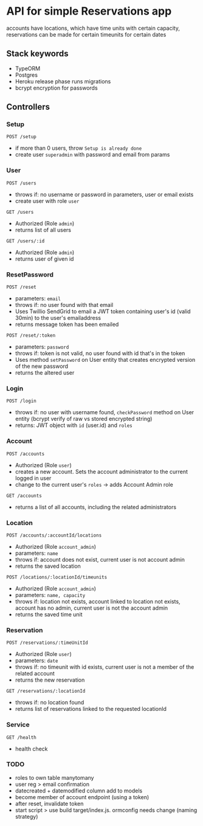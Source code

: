 # API for simple Reservations app
accounts have locations, which have time units with certain capacity, reservations can be made for certain timeunits for certain dates

## Stack keywords
- TypeORM
- Postgres
- Heroku release phase runs migrations
- bcrypt encryption for passwords


## Controllers

### Setup
`POST /setup` 
- if more than 0 users, throw `Setup is already done`
- create user `superadmin` with password and email from params

### User
`POST /users` 
- throws if: no username or password in parameters, user or email exists
- create user with role `user`

`GET /users`
- Authorized (Role `admin`)
- returns list of all users

`GET /users/:id`
- Authorized (Role `admin`)
- returns user of given id

### ResetPassword
`POST /reset`
- parameters: `email`
- throws if: no user found with that email
- Uses Twillio SendGrid to email a JWT token containing user's id (valid 30min) to the user's emailaddress
- returns message token has been emailed

`POST /reset/:token`
- parameters: `password`
- throws if: token is not valid, no user found with id that's in the token
- Uses method `setPassword` on User entity that creates encrypted version of the new password
- returns the altered user 

### Login
`POST /login`
- throws if: no user with username found, `checkPassword` method on User entity (bcrypt verify of raw vs stored encrypted string)
- returns: JWT object with `id` (user.id) and `roles`

### Account
`POST /accounts` 
- Authorized (Role `user`)
- creates a new account. Sets the account administrator to the current logged in user
- change to the current user's `roles` -> adds Account Admin role

`GET /accounts`
- returns a list of all accounts, including the related administrators

### Location
`POST /accounts/:accountId/locations`
- Authorized (Role `account_admin`)
- parameters: `name`
- throws if: account does not exist, current user is not account admin
- returns the saved location

`POST /locations/:locationId/timeunits`
- Authorized (Role `account_admin`)
- parameters: `name, capacity`
- throws if: location not exists, account linked to location not exists, account has no admin, current user is not the account admin
- returns the saved time unit

### Reservation
`POST /reservations/:timeUnitId`
- Authorized (Role `user`)
- parameters: `date`
- throws if: no timeunit with id exists, current user is not a member of the related account
- returns the new reservation

`GET /reservations/:locationId`
- throws if: no location found
- returns list of reservations linked to the requested locationId

### Service
`GET /health`
- health check

### TODO

- roles to own table manytomany
- user reg > email confirmation
- datecreated + datemodified column add to models
- become member of account endpoint (using a token)
- after reset, invalidate token
- start script > use build target/index.js. ormconfig needs change (naming strategy)

